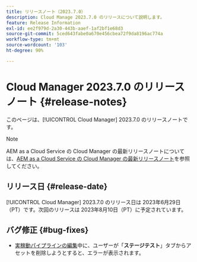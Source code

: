```yaml
---
title: リリースノート（2023.7.0）
description: Cloud Manage 2023.7.0 のリリースについて説明します。
feature: Release Information
exl-id: ee2f979d-2a30-443b-aaef-1af2bf1e68d3
source-git-commit: 5ced643fabe0a670e456cbea72f9da8196ac774a
workflow-type: tm+mt
source-wordcount: '103'
ht-degree: 90%

---
```


# Cloud Manager 2023.7.0 のリリースノート {#release-notes}

このページは、[!UICONTROL Cloud Manager] 2023.7.0 のリリースノートです。

>[!NOTE]
>
>AEM as a Cloud Service の Cloud Manager の最新リリースノートについては、[AEM as a Cloud Service の Cloud Manager の最新リリースノート](https://experienceleague.adobe.com/ja/docs/experience-manager-cloud-service/content/release-notes/cloud-manager/current)を参照してください。

## リリース日 {#release-date}

[!UICONTROL Cloud Manager] 2023.7.0 のリリース日は 2023年6月29日（PT）です。次回のリリースは 2023年8月10日（PT）に予定されています。

## バグ修正 {#bug-fixes}

* [実稼動パイプラインの編集](/help/using/managing-pipelines.md#editing-pipelines)中に、ユーザーが「**ステージテスト**」タブからアセットを削除しようとすると、エラーが表示されます。

